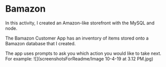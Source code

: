 # Bamazon
In this activity, I created an Amazon-like storefront with the MySQL and node.

The Bamazon Customer App has an inventory of items stored onto a Bamazon database that I created. 

The app uses prompts to ask you which action you would like to take next. 
For example:
![](screenshotsForReadme/Image 10-4-19 at 3.12 PM.jpg)